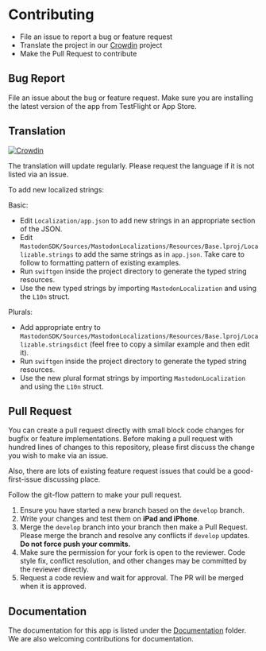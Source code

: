 # Contributing

- File an issue to report a bug or feature request
- Translate the project in our [Crowdin](https://crowdin.com/project/mastodon-for-ios) project
- Make the Pull Request to contribute

## Bug Report
File an issue about the bug or feature request. Make sure you are installing the latest version of the app from TestFlight or App Store.

## Translation
[![Crowdin](https://badges.crowdin.net/mastodon-for-ios/localized.svg)](https://crowdin.com/project/mastodon-for-ios)

The translation will update regularly. Please request the language if it is not listed via an issue.

To add new localized strings:

Basic:
- Edit `Localization/app.json` to add new strings in an appropriate section of the JSON.
- Edit `MastodonSDK/Sources/MastodonLocalizations/Resources/Base.lproj/Localizable.strings` to add the same strings as in `app.json`. Take care to follow to formatting pattern of existing examples.
- Run `swiftgen` inside the project directory to generate the typed string resources.
- Use the new typed strings by importing `MastodonLocalization` and using the `L10n` struct.
  
Plurals:
- Add appropriate entry to `MastodonSDK/Sources/MastodonLocalizations/Resources/Base.lproj/Localizable.stringsdict` (feel free to copy a similar example and then edit it).
- Run `swiftgen` inside the project directory to generate the typed string resources.
- Use the new plural format strings by importing `MastodonLocalization` and using the `L10n` struct.

## Pull Request

You can create a pull request directly with small block code changes for bugfix or feature implementations. Before making a pull request with hundred lines of changes to this repository, please first discuss the change you wish to make via an issue. 

Also, there are lots of existing feature request issues that could be a good-first-issue discussing place.

Follow the git-flow pattern to make your pull request.

1. Ensure you have started a new branch based on the `develop` branch.
2. Write your changes and test them on **iPad and iPhone**.
3. Merge the `develop` branch into your branch then make a Pull Request. Please merge the branch and resolve any conflicts if `develop` updates. **Do not force push your commits.**
4. Make sure the permission for your fork is open to the reviewer. Code style fix, conflict resolution, and other changes may be committed by the reviewer directly.
5. Request a code review and wait for approval. The PR will be merged when it is approved.

## Documentation
The documentation for this app is listed under the [Documentation](../Documentation/) folder. We are also welcoming contributions for documentation.
